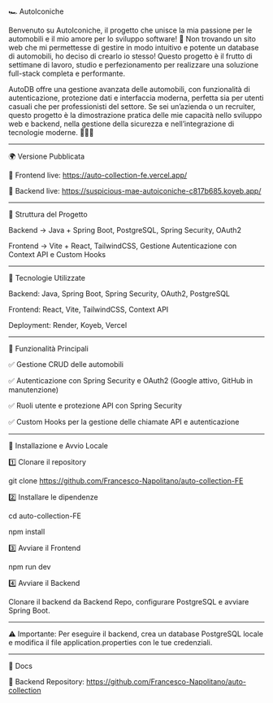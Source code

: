 🏎️ AutoIconiche

Benvenuto su AutoIconiche, il progetto che unisce la mia passione per le automobili e il mio amore per lo sviluppo software! 🚀 Non trovando un sito web che mi permettesse di gestire in modo intuitivo e potente un database di automobili, ho deciso di crearlo io stesso! Questo progetto è il frutto di settimane di lavoro, studio e perfezionamento per realizzare una soluzione full-stack completa e performante.

AutoDB offre una gestione avanzata delle automobili, con funzionalità di autenticazione, protezione dati e interfaccia moderna, perfetta sia per utenti casuali che per professionisti del settore. Se sei un’azienda o un recruiter, questo progetto è la dimostrazione pratica delle mie capacità nello sviluppo web e backend, nella gestione della sicurezza e nell’integrazione di tecnologie moderne. 👨🏻‍💻

---

🌍 Versione Pubblicata

🔗 Frontend live: https://auto-collection-fe.vercel.app/

🔗 Backend live: https://suspicious-mae-autoiconiche-c817b685.koyeb.app/

---

📂 Struttura del Progetto

Backend → Java + Spring Boot, PostgreSQL, Spring Security, OAuth2

Frontend → Vite + React, TailwindCSS, Gestione Autenticazione con Context API e Custom Hooks

---

🚀 Tecnologie Utilizzate

Backend: Java, Spring Boot, Spring Security, OAuth2, PostgreSQL

Frontend: React, Vite, TailwindCSS, Context API

Deployment: Render, Koyeb, Vercel

---

🔑 Funzionalità Principali

✅ Gestione CRUD delle automobili

✅ Autenticazione con Spring Security e OAuth2 (Google attivo, GitHub in manutenzione)

✅ Ruoli utente e protezione API con Spring Security

✅ Custom Hooks per la gestione delle chiamate API e autenticazione

---

🔧 Installazione e Avvio Locale

1️⃣ Clonare il repository

git clone https://github.com/Francesco-Napolitano/auto-collection-FE

2️⃣ Installare le dipendenze

cd auto-collection-FE

npm install

3️⃣ Avviare il Frontend

npm run dev

4️⃣ Avviare il Backend

Clonare il backend da Backend Repo, configurare PostgreSQL e avviare Spring Boot.

---

⚠️ Importante: Per eseguire il backend, crea un database PostgreSQL locale e modifica il file application.properties con le tue credenziali.

---

📖 Docs

🔗 Backend Repository: https://github.com/Francesco-Napolitano/auto-collection
